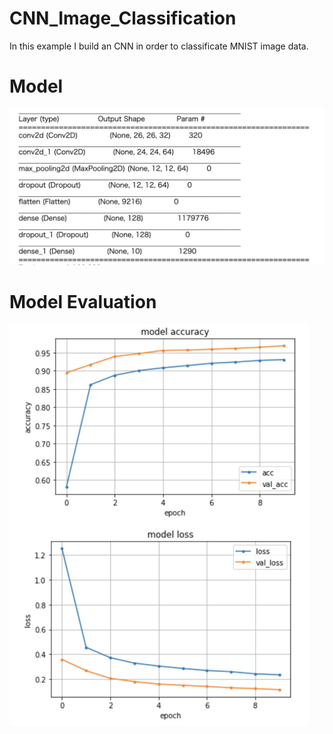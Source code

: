 # CNN_Image_Classification

In this example I build an CNN in order to classificate MNIST image data.

# Model


<img src="https://github.com/ashimy/CNN_Image_Classification/blob/master/image/model%20summary.png" width="640px">


# Model Evaluation
<img src="https://github.com/ashimy/CNN_Image_Classification/blob/master/image/model%20evaluation.png" width="480px">
